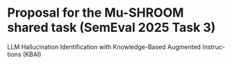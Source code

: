 # Proposal for the Mu-SHROOM shared task (SemEval 2025 Task 3)
LLM Hallucination Identification with Knowledge-Based Augmented Instruc-tions (KBAI) 
